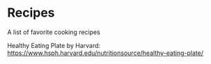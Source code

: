 # Recipes
A list of favorite cooking recipes

Healthy Eating Plate by Harvard: https://www.hsph.harvard.edu/nutritionsource/healthy-eating-plate/
